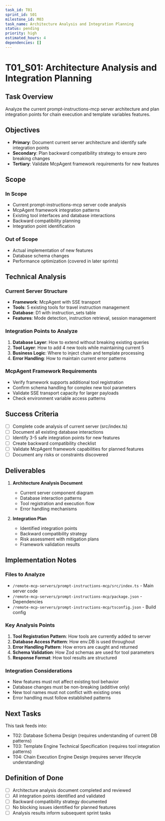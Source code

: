 ```yaml
---
task_id: T01
sprint_id: S01
milestone_id: M03
task_name: Architecture Analysis and Integration Planning
status: pending
priority: high
estimated_hours: 4
dependencies: []
---
```


# T01_S01: Architecture Analysis and Integration Planning

## Task Overview

Analyze the current prompt-instructions-mcp server architecture and plan integration points for chain execution and template variables features.

## Objectives

- **Primary**: Document current server architecture and identify safe integration points
- **Secondary**: Plan backward compatibility strategy to ensure zero breaking changes
- **Tertiary**: Validate McpAgent framework requirements for new features

## Scope

### In Scope
- Current prompt-instructions-mcp server code analysis
- McpAgent framework integration patterns
- Existing tool interfaces and database interactions
- Backward compatibility planning
- Integration point identification

### Out of Scope
- Actual implementation of new features
- Database schema changes
- Performance optimization (covered in later sprints)

## Technical Analysis

### Current Server Structure
- **Framework**: McpAgent with SSE transport
- **Tools**: 5 existing tools for travel instruction management
- **Database**: D1 with instruction_sets table
- **Features**: Mode detection, instruction retrieval, session management

### Integration Points to Analyze
1. **Database Layer**: How to extend without breaking existing queries
2. **Tool Layer**: How to add 4 new tools while maintaining current 5
3. **Business Logic**: Where to inject chain and template processing
4. **Error Handling**: How to maintain current error patterns

### McpAgent Framework Requirements
- Verify framework supports additional tool registration
- Confirm schema handling for complex new tool parameters
- Validate SSE transport capacity for larger payloads
- Check environment variable access patterns

## Success Criteria

- [ ] Complete code analysis of current server (src/index.ts)
- [ ] Document all existing database interactions
- [ ] Identify 3-5 safe integration points for new features
- [ ] Create backward compatibility checklist
- [ ] Validate McpAgent framework capabilities for planned features
- [ ] Document any risks or constraints discovered

## Deliverables

1. **Architecture Analysis Document**
   - Current server component diagram
   - Database interaction patterns
   - Tool registration and execution flow
   - Error handling mechanisms

2. **Integration Plan**
   - Identified integration points
   - Backward compatibility strategy
   - Risk assessment with mitigation plans
   - Framework validation results

## Implementation Notes

### Files to Analyze
- `/remote-mcp-servers/prompt-instructions-mcp/src/index.ts` - Main server code
- `/remote-mcp-servers/prompt-instructions-mcp/package.json` - Dependencies
- `/remote-mcp-servers/prompt-instructions-mcp/tsconfig.json` - Build config

### Key Analysis Points
1. **Tool Registration Pattern**: How tools are currently added to server
2. **Database Access Pattern**: How env.DB is used throughout
3. **Error Handling Pattern**: How errors are caught and returned
4. **Schema Validation**: How Zod schemas are used for tool parameters
5. **Response Format**: How tool results are structured

### Integration Considerations
- New features must not affect existing tool behavior
- Database changes must be non-breaking (additive only)
- New tool names must not conflict with existing ones
- Error handling must follow established patterns

## Next Tasks

This task feeds into:
- T02: Database Schema Design (requires understanding of current DB patterns)
- T03: Template Engine Technical Specification (requires tool integration patterns)
- T04: Chain Execution Engine Design (requires server lifecycle understanding)

## Definition of Done

- [ ] Architecture analysis document completed and reviewed
- [ ] All integration points identified and validated
- [ ] Backward compatibility strategy documented
- [ ] No blocking issues identified for planned features
- [ ] Analysis results inform subsequent sprint tasks